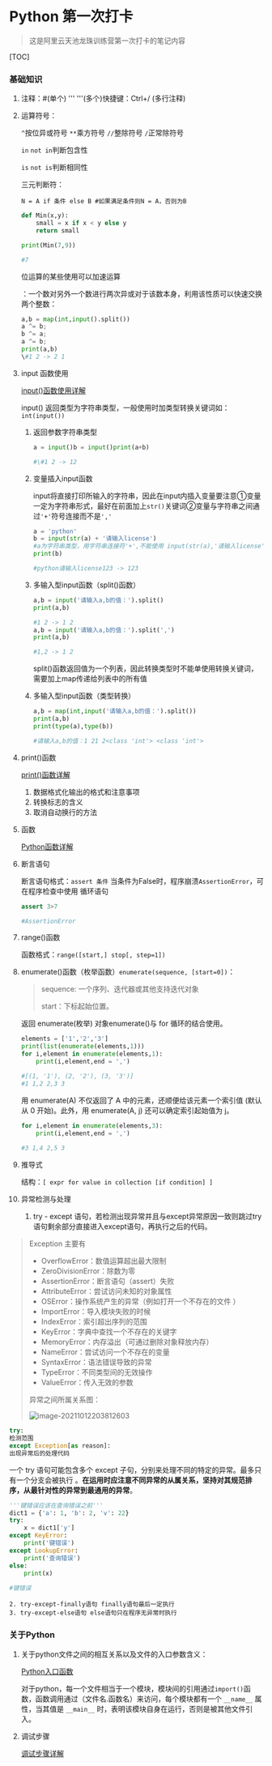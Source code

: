 # Python 第一次打卡

> 这是阿里云天池龙珠训练营第一次打卡的笔记内容

[TOC]



### 基础知识

1. 注释：#(单个)  ''' '''(多个)快捷键：Ctrl+/ (多行注释)

2. 运算符号：

   `^`按位异或符号 `**`乘方符号 `//`整除符号 `/`正常除符号

   `in` `not in`判断包含性

   `is` `not is`判断相同性

   三元判断符：

   `N = A if 条件 else B #如果满足条件则N = A，否则为B`

   ```python
   def Min(x,y):
       small = x if x < y else y
       return small
   
   print(Min(7,9))
   
   #7
   ```


   位运算的某些使用可以加速运算

   ：一个数对另外一个数进行两次异或对于该数本身，利用该性质可以快速交换两个整数：

   ```python
   a,b = map(int,input().split())
   a ^= b;
   b ^= a;
   a ^= b;
   print(a,b)
   \#1 2 -> 2 1
   ```

3. input 函数使用

   [input()函数使用详解](https://blog.csdn.net/qq_46018836/article/details/105199040?ops_request_misc=%7B%22request%5Fid%22%3A%22163386252716780262594166%22%2C%22scm%22%3A%2220140713.130102334..%22%7D&request_id=163386252716780262594166&biz_id=0&utm_medium=distribute.pc_search_result.none-task-blog-2~all~sobaiduend~default-1-105199040.pc_search_result_control_group&utm_term=python+input函数&spm=1018.2226.3001.4187)

   input() 返回类型为字符串类型，一般使用时加类型转换关键词如：`int(input())`

   1. 返回参数字符串类型

      ```python
      a = input()b = input()print(a+b)
      
      #\#1 2 -> 12
      ```

   2. 变量插入input函数

      input将直接打印所输入的字符串，因此在input内插入变量要注意①变量一定为字符串形式，最好在前面加上`str()`关键词②变量与字符串之间通过`'+'`符号连接而不是`','`

      ```python
      a = 'python'
      b = input(str(a) + '请输入license')
      #a为字符串类型，用字符串连接符'+',不能使用 input(str(a),'请输入license'),','为分割字符串和变量的符号
      print(b)
      
      #python请输入license123 -> 123
      ```

   3. 多输入型input函数（split()函数）

      ```python
      a,b = input('请输入a,b的值：').split()
      print(a,b)
      
      #1 2 -> 1 2
      a,b = input('请输入a,b的值：').split(',')
      print(a,b)
      
      #1,2 -> 1 2
      ```

      split()函数返回值为一个列表，因此转换类型时不能单使用转换关键词，需要加上map传递给列表中的所有值

   4. 多输入型input函数（类型转换）

      ```python
      a,b = map(int,input('请输入a,b的值：').split())
      print(a,b)
      print(type(a),type(b))
      
      #请输入a,b的值：1 21 2<class 'int'> <class 'int'>
      ```

4. print()函数

   [print()函数详解](https://blog.csdn.net/sinat_28576553/article/details/81154912?ops_request_misc=&request_id=&biz_id=102&utm_term=python%20print&utm_medium=distribute.pc_search_result.none-task-blog-2~all~sobaiduweb~default-0-81154912.nonecase&spm=1018.2226.3001.4187)

   1. 数据格式化输出的格式和注意事项
   2. 转换标志的含义
   3. 取消自动换行的方法

5. 函数

   [Python函数详解](https://blog.csdn.net/weixin_45393094/article/details/105264311?ops_request_misc=%7B%22request%5Fid%22%3A%22163387102416780264060519%22%2C%22scm%22%3A%2220140713.130102334..%22%7D&request_id=163387102416780264060519&biz_id=0&utm_medium=distribute.pc_search_result.none-task-blog-2~all~top_positive~default-1-105264311.pc_search_result_control_group&utm_term=python函数&spm=1018.2226.3001.4187)

6. 断言语句

   断言语句格式：`assert 条件` 当条件为False时，程序崩溃`AssertionError`，可在程序检查中使用
   循环语句

   ```python
   assert 3>7
   
   #AssertionError
   ```

7. range()函数

   函数格式：`range([start,] stop[, step=1])`

8. enumerate()函数（枚举函数）`enumerate(sequence, [start=0])`：

   > sequence: 一个序列、迭代器或其他支持迭代对象
   >
   > start：下标起始位置。

   返回 enumerate(枚举) 对象enumerate()与 for 循环的结合使用。

   ```python
   elements = ['1','2','3']
   print(list(enumerate(elements,1)))
   for i,element in enumerate(elements,1):
       print(i,element,end = ',')
   
   #[(1, '1'), (2, '2'), (3, '3')]
   #1 1,2 2,3 3
   ```

   用 enumerate(A) 不仅返回了 A 中的元素，还顺便给该元素一个索引值 (默认从 0 开始)。此外，用 enumerate(A, j) 还可以确定索引起始值为 j。

   ```python
   for i,element in enumerate(elements,3):
       print(i,element,end = ',')
       
   #3 1,4 2,5 3
   ```

9. 推导式

   结构：`[ expr for value in collection [if condition] ]`  

10. 异常检测与处理
    1. try - except 语句，若检测出现异常并且与except异常原因一致则跳过try语句剩余部分直接进入except语句，再执行之后的代码。

> Exception 主要有
>
> - OverflowError：数值运算超出最大限制
> - ZeroDivisionError：除数为零
> - AssertionError：断言语句（assert）失败
> - AttributeError：尝试访问未知的对象属性  
> - OSError：操作系统产生的异常（例如打开一个不存在的文件 ）
> - ImportError：导入模块失败的时候  
> - IndexError：索引超出序列的范围
> - KeyError：字典中查找一个不存在的关键字
> - MemoryError：内存溢出（可通过删除对象释放内存）
> - NameError：尝试访问一个不存在的变量  
> - SyntaxError：语法错误导致的异常  
> - TypeError：不同类型间的无效操作
> - ValueError：传入无效的参数  
>
> 异常之间所属关系图：
>
> ![image-20211012203812603](C:\Users\Night\AppData\Roaming\Typora\typora-user-images\image-20211012203812603.png)

```python
try:
检测范围
except Exception[as reason]:
出现异常后的处理代码
```

一个 try 语句可能包含多个 except 子句，分别来处理不同的特定的异常。最多只有一个分支会被执行 。**在运用时应注意不同异常的从属关系，坚持对其规范排序，从最针对性的异常到最通用的异常**。

```python
'''键错误应该在查询错误之前'''
dict1 = {'a': 1, 'b': 2, 'v': 22}
try:
    x = dict1['y']
except KeyError:
    print('键错误')
except LookupError:
    print('查询错误')
else:
    print(x)
    
#键错误
```

 	2. try-except-finally语句 finally语句最后一定执行
 	3. try-except-else语句 else语句只在程序无异常时执行

### 关于Python

1. 关于python文件之间的相互关系以及文件的入口参数含义：

   [Python入口函数](https://blog.csdn.net/Iron_Ye/article/details/80044242?ops_request_misc=%7B%22request%5Fid%22%3A%22163387300916780274144200%22%2C%22scm%22%3A%2220140713.130102334.pc%5Fall.%22%7D&request_id=163387300916780274144200&biz_id=0&utm_medium=distribute.pc_search_result.none-task-blog-2~all~first_rank_ecpm_v1~rank_v31_ecpm-3-80044242.pc_search_result_control_group&utm_term=python+函数入口参数为列表&spm=1018.2226.3001.4187)

   对于python，每一个文件相当于一个模块，模块间的引用通过`import()`函数，函数调用通过（文件名.函数名）来访问，每个模块都有一个 `__name__` 属性，当其值是 `__main__` 时，表明该模块自身在运行，否则是被其他文件引入。

2. 调试步骤

   [调试步骤详解](https://blog.csdn.net/qq_33472146/article/details/90606359?ops_request_misc=%7B%22request%5Fid%22%3A%22163403948816780261918467%22%2C%22scm%22%3A%2220140713.130102334..%22%7D&request_id=163403948816780261918467&biz_id=0&utm_medium=distribute.pc_search_result.none-task-blog-2~all~sobaiduend~default-1-90606359.pc_search_result_control_group&utm_term=Pycharm+debug&spm=1018.2226.3001.4187)



